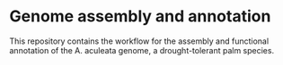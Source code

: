 # Genome assembly and annotation 
This repository contains the workflow for the assembly and functional annotation of the A. aculeata genome, a drought-tolerant palm species.
